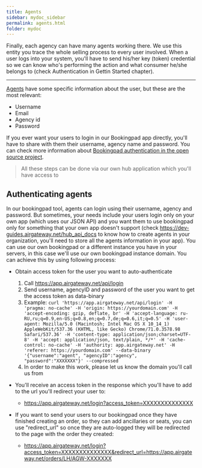 ```yaml
---
title: Agents
sidebar: mydoc_sidebar
permalink: agents.html
folder: mydoc
---
```


Finally, each agency can have many agents working there. We use this entity you trace the whole selling process to every user involved. When a user logs into your system, you'll have to send his/her key (token) credential so we can know who's performing the action and what consumer he/she belongs to (check Authentication in Gettin Started chapter).

---

[Agents](https://hub.airgateway.net/api/static/swagger-ui/#!/Agents/post_agents) have some specific information about the user, but these are the most relevant:

- Username
- Email
- Agency id
- Password

If you ever want your users to login in our Bookingpad app directly, you'll have to share with them their username, agency name and password. You can check more information about [Bookingpad authentication in the open source project](https://github.com/AirGateway/bookingpad-app).

> All these steps can be done via our own hub application which you'll have access to

## Authenticating agents

In our bookingpad tool, agents can login using their username, agency and password. But sometimes, your needs include your users login only on your own app (which uses our JSON API) and you want them to use bookingpad only for something that your own app doesn't support (check https://dev-guides.airgateway.net/hub_api_docs to know how to create agents in your organization, you'll need to store all the agents information in your app). You can use our own bookingpad or a different instance you have in your servers, in this case we'll use our own bookingpad instance domain.
You can achieve this by using following process:

- Obtain access token for the user you want to auto-authenticate

  1. Call https://app.airgateway.net/api/login
  2. Send username, agencyID and password of the user you want to get the access token as data-binary
  3. Example: `curl 'https://app.airgateway.net/api/login' -H 'pragma: no-cache' -H 'origin: https://yourdomain.com' -H 'accept-encoding: gzip, deflate, br' -H 'accept-language: ru-RU,ru;q=0.9,en-US;q=0.8,en;q=0.7,de;q=0.6,it;q=0.5' -H 'user-agent: Mozilla/5.0 (Macintosh; Intel Mac OS X 10_14_1) AppleWebKit/537.36 (KHTML, like Gecko) Chrome/71.0.3578.98 Safari/537.36' -H 'content-type: application/json;charset=UTF-8' -H 'accept: application/json, text/plain, */*' -H 'cache-control: no-cache' -H 'authority: app.airgateway.net' -H 'referer: https://yourdomain.com' --data-binary '{"username":"agent", "agencyID":"agency", "password":"XXXXXXX"}' --compressed`
  4. In order to make this work, please let us know the domain you'll call us from

- You'll receive an access token in the response which you'll have to add to the url you'll redirect your user to:

  - https://app.airgateway.net/login?access_token=XXXXXXXXXXXXXX

- If you want to send your users to our bookingpad once they have finished creating an order, so they can add ancillaries or seats, you can use "redirect_url" so once they are auto-logged they will be redirected to the page with the order they created:

  - https://app.airgateway.net/login?access_token=XXXXXXXXXXXXXX&redirect_url=https://app.airgateway.net/orders/LH/AGW-XXXXXXX
